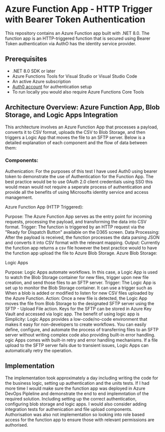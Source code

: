 # Azure Function App - HTTP Trigger with Bearer Token Authentication

This repository contains an Azure Function app built with .NET 8.0. The function app is an HTTP-triggered function that is secured using Bearer Token authentication via AuthO has the identity service provider.

## Prerequisites

- .NET 8.0 SDK or later
- Azure Functions Tools for Visual Studio or Visual Studio Code
- An active Azure subscription
- [Auth0 account](https://auth0.com/) for authentication setup
- To run locally you would also require Azure Functions Core Tools


## Architecture Overview: Azure Function App, Blob Storage, and Logic Apps Integration
This architecture involves an Azure Function App that processes a payload, converts it to CSV format, uploads the CSV to Blob Storage, and then triggers a 
Logic App that moves the file to an SFTP server. 
Below is a detailed explanation of each component and the flow of data between them:

### Components:

Authenication:
For the purposes of this test I have used Auth0 using bearer token to demonstrate the use of Authentication for the Function App. The best practice would be to use
0Auth 2.0 client credentials using SSO this would mean would not require a seperate process of authentication and provide all the benefits of using Microsofts
identity service and access management.

Azure Function App (HTTP Triggered):

Purpose: The Azure Function App serves as the entry point for incoming requests, processing the payload, and transforming the data into CSV format.
Trigger: The function is triggered by an HTTP request via the "Ready for Dispatch Button" available on the D365 screen.
Data Processing: After the payload is received, the function processes the data parsing JSON and converts it into CSV format with the relevant mapping.
Output: Currently the function app returns a csv file however the best practice would to have the function app upload the file to Azure Blob Storage.
Azure Blob Storage:

Logic Apps

Purpose: Logic Apps automate workflows. In this case, a Logic App is used to watch the Blob Storage container for new files, trigger upon new file creation, and send those files to an SFTP server.
Trigger: The Logic App is set up to monitor the Blob Storage container. It can use a trigger such as When a blob is added or modified to listen for new CSV files uploaded by the Azure Function.
Action: Once a new file is detected, the Logic App moves the file from Blob Storage to the designated SFTP server using the SFTP - Upload File action. 
Keys for the SFTP can be stored in Azure Key Vault and accessed via logic app. 
The benefit of using logic app is Simplicity: Logic Apps provides a low-code/no-code environment that makes it easy for non-developers to create workflows. 
You can easily define, configure, and automate the process of transferring files to an SFTP server without writing complex code also 
providing built-in error handling. ogic Apps comes with built-in retry and error handling mechanisms. If a file upload to the SFTP server fails due to transient issues, Logic Apps can automatically retry the operation. 

## Implementation

The implementation took approximately a day including writing the code for the business logic, setting up authentication and the units tests. 
If I had more time I would make sure the function app was deployed in Azure DevOps Pipleline and demonstrate the end to end implemntation of the required solution. 
Including setting up the correct authentication, configuring blob storage and logic apps. I would also consider adding integration tests for authenication and file upload components.
Authorisation was also not implementation so looking into role based access for the function app to ensure those with relevant permissions are authorised.